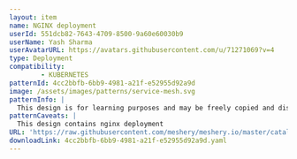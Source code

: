 ```yaml
---
layout: item
name: NGINX deployment
userId: 551dcb82-7643-4709-8500-9a60e60030b9
userName: Yash Sharma
userAvatarURL: https://avatars.githubusercontent.com/u/71271069?v=4
type: Deployment
compatibility: 
        - KUBERNETES
patternId: 4cc2bbfb-6bb9-4981-a21f-e52955d92a9d
image: /assets/images/patterns/service-mesh.svg
patternInfo: |
  This design is for learning purposes and may be freely copied and distributed.
patternCaveats: |
  This design contains nginx deployment
URL: 'https://raw.githubusercontent.com/meshery/meshery.io/master/catalog/4cc2bbfb-6bb9-4981-a21f-e52955d92a9d.yaml'
downloadLink: 4cc2bbfb-6bb9-4981-a21f-e52955d92a9d.yaml
---
```

